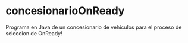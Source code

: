 # concesionarioOnReady
Programa en Java de un concesionario de vehiculos para el proceso de seleccion de OnReady!

